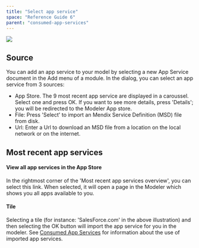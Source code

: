```yaml
---
title: "Select app service"
space: "Reference Guide 6"
parent: "consumed-app-services"
---
```



![](attachments/16713704/16843895.png)

## Source

You can add an app service to your model by selecting a new App Service document in the Add menu of a module. In the dialog, you can select an app service from 3 sources:

*   App Store. The 9 most recent app service are displayed in a caroussel. Select one and press OK. If you want to see more details, press 'Details'; you will be redirected to the Modeler App store.
*   File: Press 'Select' to import an Mendix Service Definition (MSD) file from disk.
*   Url: Enter a Url to download an MSD file from a location on the local network or on the internet.

## Most recent app services

#### View all app services in the App Store

In the rightmost corner of the 'Most recent app services overview', you can select this link. When selected, it will open a page in the Modeler which shows you all apps available to you.

#### Tile

Selecting a tile (for instance: 'SalesForce.com' in the above illustration) and then selecting the OK button will import the app service for you in the modeler. See [Consumed App Services](consumed-app-services) for information about the use of imported app services.
